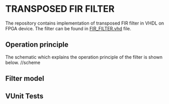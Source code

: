 # **TRANSPOSED FIR FILTER**
The repository contains implementation of transposed FIR filter in VHDL on FPGA device. The filter can be found in [FIR_FILTER.vhd](https://github.com/KrzysztofPr/FIR_FILTER/blob/main/src/FIR_FILTER.vhd) file.
## Operation principle
The schematic which explains the operation principle of the filter is shown below.
//scheme
## Filter model
## VUnit Tests


